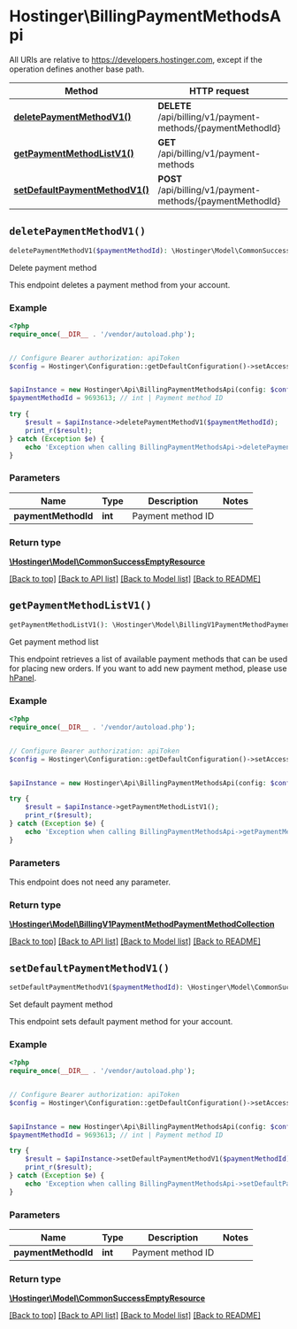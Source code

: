 # Hostinger\BillingPaymentMethodsApi

All URIs are relative to https://developers.hostinger.com, except if the operation defines another base path.

| Method | HTTP request | Description |
| ------------- | ------------- | ------------- |
| [**deletePaymentMethodV1()**](BillingPaymentMethodsApi.md#deletePaymentMethodV1) | **DELETE** /api/billing/v1/payment-methods/{paymentMethodId} | Delete payment method |
| [**getPaymentMethodListV1()**](BillingPaymentMethodsApi.md#getPaymentMethodListV1) | **GET** /api/billing/v1/payment-methods | Get payment method list |
| [**setDefaultPaymentMethodV1()**](BillingPaymentMethodsApi.md#setDefaultPaymentMethodV1) | **POST** /api/billing/v1/payment-methods/{paymentMethodId} | Set default payment method |


## `deletePaymentMethodV1()`

```php
deletePaymentMethodV1($paymentMethodId): \Hostinger\Model\CommonSuccessEmptyResource
```

Delete payment method

This endpoint deletes a payment method from your account.

### Example

```php
<?php
require_once(__DIR__ . '/vendor/autoload.php');


// Configure Bearer authorization: apiToken
$config = Hostinger\Configuration::getDefaultConfiguration()->setAccessToken('YOUR_ACCESS_TOKEN');


$apiInstance = new Hostinger\Api\BillingPaymentMethodsApi(config: $config);
$paymentMethodId = 9693613; // int | Payment method ID

try {
    $result = $apiInstance->deletePaymentMethodV1($paymentMethodId);
    print_r($result);
} catch (Exception $e) {
    echo 'Exception when calling BillingPaymentMethodsApi->deletePaymentMethodV1: ', $e->getMessage(), PHP_EOL;
}
```

### Parameters

| Name | Type | Description  | Notes |
| ------------- | ------------- | ------------- | ------------- |
| **paymentMethodId** | **int**| Payment method ID | |

### Return type

[**\Hostinger\Model\CommonSuccessEmptyResource**](../Model/CommonSuccessEmptyResource.md)

[[Back to top]](#) [[Back to API list]](../../README.md#endpoints)
[[Back to Model list]](../../README.md#models)
[[Back to README]](../../README.md)

## `getPaymentMethodListV1()`

```php
getPaymentMethodListV1(): \Hostinger\Model\BillingV1PaymentMethodPaymentMethodCollection
```

Get payment method list

This endpoint retrieves a list of available payment methods that can be used for placing new orders.  If you want to add new payment method, please use [hPanel](https://hpanel.hostinger.com/billing/payment-methods).

### Example

```php
<?php
require_once(__DIR__ . '/vendor/autoload.php');


// Configure Bearer authorization: apiToken
$config = Hostinger\Configuration::getDefaultConfiguration()->setAccessToken('YOUR_ACCESS_TOKEN');


$apiInstance = new Hostinger\Api\BillingPaymentMethodsApi(config: $config);

try {
    $result = $apiInstance->getPaymentMethodListV1();
    print_r($result);
} catch (Exception $e) {
    echo 'Exception when calling BillingPaymentMethodsApi->getPaymentMethodListV1: ', $e->getMessage(), PHP_EOL;
}
```

### Parameters

This endpoint does not need any parameter.

### Return type

[**\Hostinger\Model\BillingV1PaymentMethodPaymentMethodCollection**](../Model/BillingV1PaymentMethodPaymentMethodCollection.md)

[[Back to top]](#) [[Back to API list]](../../README.md#endpoints)
[[Back to Model list]](../../README.md#models)
[[Back to README]](../../README.md)

## `setDefaultPaymentMethodV1()`

```php
setDefaultPaymentMethodV1($paymentMethodId): \Hostinger\Model\CommonSuccessEmptyResource
```

Set default payment method

This endpoint sets default payment method for your account.

### Example

```php
<?php
require_once(__DIR__ . '/vendor/autoload.php');


// Configure Bearer authorization: apiToken
$config = Hostinger\Configuration::getDefaultConfiguration()->setAccessToken('YOUR_ACCESS_TOKEN');


$apiInstance = new Hostinger\Api\BillingPaymentMethodsApi(config: $config);
$paymentMethodId = 9693613; // int | Payment method ID

try {
    $result = $apiInstance->setDefaultPaymentMethodV1($paymentMethodId);
    print_r($result);
} catch (Exception $e) {
    echo 'Exception when calling BillingPaymentMethodsApi->setDefaultPaymentMethodV1: ', $e->getMessage(), PHP_EOL;
}
```

### Parameters

| Name | Type | Description  | Notes |
| ------------- | ------------- | ------------- | ------------- |
| **paymentMethodId** | **int**| Payment method ID | |

### Return type

[**\Hostinger\Model\CommonSuccessEmptyResource**](../Model/CommonSuccessEmptyResource.md)

[[Back to top]](#) [[Back to API list]](../../README.md#endpoints)
[[Back to Model list]](../../README.md#models)
[[Back to README]](../../README.md)
